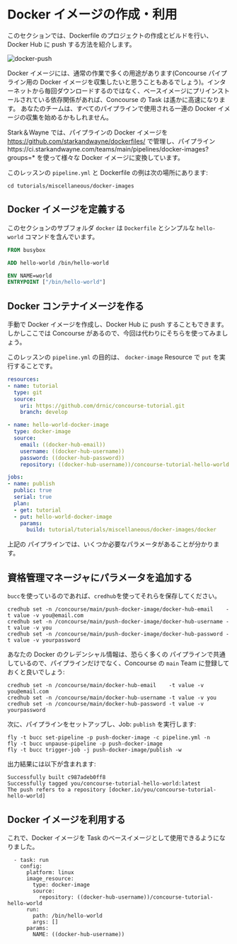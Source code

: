 # Docker イメージの作成・利用

このセクションでは、Dockerfile のプロジェクトの作成とビルドを行い、Docker Hub に push する方法を紹介します。

![docker-push](/images/docker-push.png)

Docker イメージには、通常の作業で多くの用途があります(Concourse パイプライン用の Docker イメージを収集したいと思うこともあるでしょう)。インターネットから毎回ダウンロードするのではなく、ベースイメージにプリインストールされている依存関係があれば、Concourse の Task は遙かに高速になります。 あなたのチームは、すべてのパイプラインで使用される一連の Docker イメージの収集を始めるかもしれません。

Stark＆Wayne では、パイプラインの Docker イメージを https://github.com/starkandwayne/dockerfiles/ で管理し、パイプラインhttps://ci.starkandwayne.com/teams/main/pipelines/docker-images?groups=* を使って様々な Docker イメージに変換しています。

このレッスンの `pipeline.yml` と Dockerfile の例は次の場所にあります:

```
cd tutorials/miscellaneous/docker-images
```

Docker イメージを定義する
---------------------

このセクションのサブフォルダ `docker` は `Dockerfile` とシンプルな `hello-world` コマンドを含んでいます。

```dockerfile
FROM busybox

ADD hello-world /bin/hello-world

ENV NAME=world
ENTRYPOINT ["/bin/hello-world"]
```

Docker コンテナイメージを作る
-------------------------------

手動で Docker イメージを作成し、Docker Hub に push することもできます。しかしここでは Concourse があるので、今回は代わりにそちらを使ってみましょう。

このレッスンの `pipeline.yml` の目的は、 `docker-image` Resource で `put` を実行することです。

```yaml
resources:
- name: tutorial
  type: git
  source:
    uri: https://github.com/drnic/concourse-tutorial.git
    branch: develop

- name: hello-world-docker-image
  type: docker-image
  source:
    email: ((docker-hub-email))
    username: ((docker-hub-username))
    password: ((docker-hub-password))
    repository: ((docker-hub-username))/concourse-tutorial-hello-world

jobs:
- name: publish
  public: true
  serial: true
  plan:
  - get: tutorial
  - put: hello-world-docker-image
    params:
      build: tutorial/tutorials/miscellaneous/docker-images/docker
```

上記の パイプラインでは、いくつか必要なパラメータがあることが分かります。

## 資格管理マネージャにパラメータを追加する

`bucc`を使っているのであれば、`credhub`を使ってそれらを保存してください。

```
credhub set -n /concourse/main/push-docker-image/docker-hub-email    -t value -v you@email.com
credhub set -n /concourse/main/push-docker-image/docker-hub-username -t value -v you
credhub set -n /concourse/main/push-docker-image/docker-hub-password -t value -v yourpassword
```

あなたの Docker のクレデンシャル情報は、恐らく多くの パイプラインで共通しているので、パイプラインだけでなく、Concourse の `main` Team に登録しておくと良いでしょう:

```
credhub set -n /concourse/main/docker-hub-email    -t value -v you@email.com
credhub set -n /concourse/main/docker-hub-username -t value -v you
credhub set -n /concourse/main/docker-hub-password -t value -v yourpassword
```

次に、パイプラインをセットアップし、Job: `publish` を実行します:

```
fly -t bucc set-pipeline -p push-docker-image -c pipeline.yml -n
fly -t bucc unpause-pipeline -p push-docker-image
fly -t bucc trigger-job -j push-docker-image/publish -w
```

出力結果には以下が含まれます:

```
Successfully built c987adeb0ff8
Successfully tagged you/concourse-tutorial-hello-world:latest
The push refers to a repository [docker.io/you/concourse-tutorial-hello-world]
```

## Docker イメージを利用する

これで、Docker イメージを Task のベースイメージとして使用できるようになりました。

```
  - task: run
    config:
      platform: linux
      image_resource:
        type: docker-image
        source:
          repository: ((docker-hub-username))/concourse-tutorial-hello-world
      run:
        path: /bin/hello-world
        args: []
      params:
        NAME: ((docker-hub-username))
```
